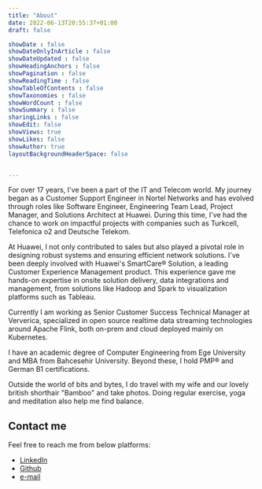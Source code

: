 ```yaml
---
title: "About"
date: 2022-06-13T20:55:37+01:00
draft: false

showDate : false
showDateOnlyInArticle : false
showDateUpdated : false
showHeadingAnchors : false
showPagination : false
showReadingTime : false
showTableOfContents : false
showTaxonomies : false 
showWordCount : false
showSummary : false
sharingLinks : false
showEdit: false
showViews: true
showLikes: false
showAuthor: true
layoutBackgroundHeaderSpace: false


---
```


For over 17 years, I've been a part of the IT and Telecom world. My journey began as a Customer Support Engineer in Nortel Networks and has evolved through roles like Software Engineer, Engineering Team Lead, Project Manager, and Solutions Architect at Huawei. During this time, I've had the chance to work on impactful projects with companies such as Turkcell, Telefonica o2 and Deutsche Telekom.

At Huawei, I not only contributed to sales but also played a pivotal role in designing robust systems and ensuring efficient network solutions. I've been deeply involved with Huawei's SmartCare® Solution, a leading Customer Experience Management product. This experience gave me hands-on expertise in onsite solution delivery, data integrations and management, from solutions like Hadoop and Spark to visualization platforms such as Tableau.

Currently I am working as Senior Customer Success Technical Manager at Ververica, specialized in open source realtime data streaming technologies around Apache Flink, both on-prem and cloud deployed mainly on Kubernetes.

I have an academic degree of Computer Engineering from Ege University and MBA from Bahcesehir University. Beyond these, I hold PMP® and German B1 certifications.

Outside the world of bits and bytes, I do travel with my wife and our lovely british shorthair "Bamboo" and take photos. Doing regular exercise, yoga and meditation also help me find balance.

## Contact me

Feel free to reach me from below platforms:

- [LinkedIn](https://www.linkedin.com/in/nacisimsek/)
- [Github](https://github.com/nacisimsek/)
- [e-mail](mailto:nacisimsek@gmail.com)
